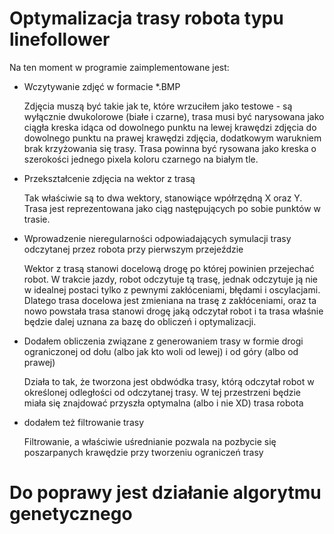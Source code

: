# Optymalizacja trasy robota typu linefollower

Na ten moment w programie zaimplementowane jest:
- Wczytywanie zdjęć w formacie *.BMP
  
  Zdjęcia muszą być takie jak te, które wrzuciłem jako testowe - są wyłącznie dwukolorowe (białe i czarne), trasa musi być narysowana jako ciągła kreska idąca od dowolnego punktu na lewej krawędzi zdjęcia do dowolnego punktu na prawej krawędzi zdjęcia, dodatkowym warukniem brak krzyżowania się trasy. Trasa powinna być rysowana jako kreska o szerokości jednego pixela koloru czarnego na białym tle.

- Przekształcenie zdjęcia na wektor z trasą

  Tak właściwie są to dwa wektory, stanowiące wpółrzędną X oraz Y. Trasa jest reprezentowana jako ciąg następujących po sobie punktów w trasie.
  
- Wprowadzenie nieregularności odpowiadających symulacji trasy odczytanej przez robota przy pierwszym przejeździe
  
  Wektor z trasą stanowi docelową drogę po której powinien przejechać robot. W trakcie jazdy, robot odczytuje tą trasę, jednak odczytuje ją nie w idealnej postaci tylko z pewnymi zakłóceniami, błędami i oscylacjami. Dlatego trasa docelowa jest zmieniana na trasę z zakłóceniami, oraz ta nowo powstała trasa stanowi drogę jaką odczytał robot i ta trasa właśnie będzie dalej uznana za bazę do obliczeń i optymalizacji.

- Dodałem obliczenia związane z generowaniem trasy w formie drogi ograniczonej od dołu (albo jak kto woli od lewej) i od góry (albo od prawej)

  Działa to tak, że tworzona jest obdwódka trasy, którą odczytał robot w określonej odległości od odczytanej trasy. W tej przestrzeni będzie miała się znajdować przyszła optymalna (albo i nie XD) trasa robota

- dodałem też filtrowanie trasy

  Filtrowanie, a właściwie uśrednianie pozwala na pozbycie się poszarpanych krawędzie przy tworzeniu ograniczeń trasy

# Do poprawy jest działanie algorytmu genetycznego
